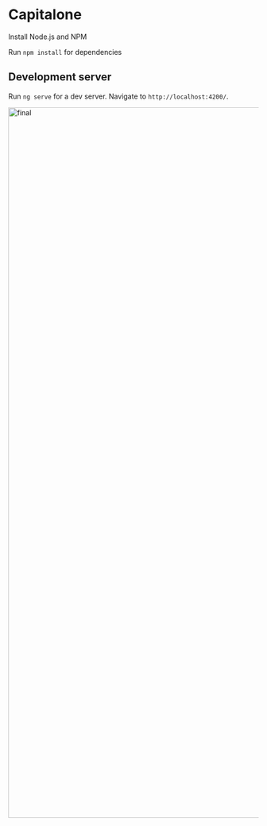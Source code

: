 # Capitalone

Install Node.js and NPM 

Run `npm install` for dependencies 

## Development server

Run `ng serve` for a dev server. Navigate to `http://localhost:4200/`. 



<img width="1430" alt="final" src="https://user-images.githubusercontent.com/13207605/99564342-50a9b880-2998-11eb-9a1e-e1709ae0e123.png">

